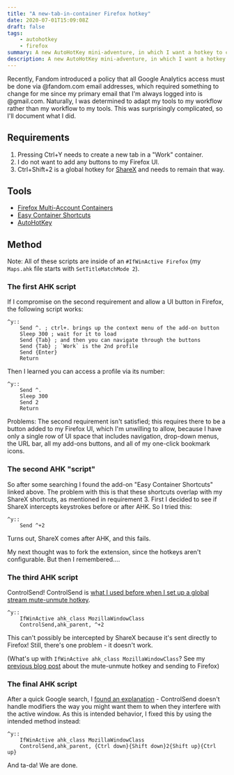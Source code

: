 ```yaml
---
title: "A new-tab-in-container Firefox hotkey"
date: 2020-07-01T15:09:08Z
draft: false
tags:
    - autohotkey
    - firefox
summary: A new AutoHotKey mini-adventure, in which I want a hotkey to create a new tab in a specific container, but here there be dragons!
description: A new AutoHotKey mini-adventure, in which I want a hotkey to create a new tab in a specific container, but here there be dragons!
---
```


Recently, Fandom introduced a policy that all Google Analytics access must be done via @fandom.com email addresses, which required something to change for me since my primary email that I'm always logged into is @gmail.com. Naturally, I was determined to adapt my tools to my workflow rather than my workflow to my tools. This was surprisingly complicated, so I'll document what I did.

## Requirements
1. Pressing Ctrl+Y needs to create a new tab in a "Work" container.
2. I do not want to add any buttons to my Firefox UI.
3. Ctrl+Shift+2 is a global hotkey for [ShareX](https://getsharex.com/) and needs to remain that way.

## Tools
* [Firefox Multi-Account Containers](https://addons.mozilla.org/en-US/firefox/addon/multi-account-containers/)
* [Easy Container Shortcuts](https://addons.mozilla.org/en-US/firefox/addon/easy-container-shortcuts/?src=search)
* [AutoHotKey](https://www.autohotkey.com/)

## Method
Note: All of these scripts are inside of an `#IfWinActive Firefox` (my `Maps.ahk` file starts with `SetTitleMatchMode 2`).
### The first AHK script
If I compromise on the second requirement and allow a UI button in Firefox, the following script works:
```
^y::
	Send ^. ; ctrl+. brings up the context menu of the add-on button
	Sleep 300 ; wait for it to load
	Send {Tab} ; and then you can navigate through the buttons
	Send {Tab} ; `Work` is the 2nd profile
	Send {Enter}
	Return
```
Then I learned you can access a profile via its number:
```
^y::
	Send ^.
	Sleep 300
	Send 2
	Return
```
Problems: The second requirement isn't satisfied; this requires there to be a button added to my Firefox UI, which I'm unwilling to allow, because I have only a single row of UI space that includes navigation, drop-down menus, the URL bar, all my add-ons buttons, and all of my one-click bookmark icons.

### The second AHK "script"
So after some searching I found the add-on "Easy Container Shortcuts" linked above. The problem with this is that these shortcuts overlap with my ShareX shortcuts, as mentioned in requirement 3. First I decided to see if ShareX intercepts keystrokes before or after AHK. So I tried this:
```
^y::
	Send ^+2
```

Turns out, ShareX comes after AHK, and this fails.

My next thought was to fork the extension, since the hotkeys aren't configurable. But then I remembered....

### The third AHK script
ControlSend! ControlSend is [what I used before when I set up a global stream mute-unmute hotkey](https://river.me/blog/global-hotkey-mute-firefox-stream/).
```
^y::
	IfWinActive ahk_class MozillaWindowClass
	ControlSend,ahk_parent, ^+2
```
This can't possibly be intercepted by ShareX because it's sent directly to Firefox! Still, there's one problem - it doesn't work.

(What's up with `IfWinActive ahk_class MozillaWindowClass`? See my [previous blog post](https://river.me/blog/global-hotkey-mute-firefox-stream/) about the mute-unmute hotkey and sending to Firefox)

### The final AHK script
After a quick Google search, I [found an explanation](https://www.autohotkey.com/boards/viewtopic.php?f=14&t=34381) - ControlSend doesn't handle modifiers the way you might want them to when they interfere with the active window. As this is intended behavior, I fixed this by using the intended method instead:

```
^y::
	IfWinActive ahk_class MozillaWindowClass
	ControlSend,ahk_parent, {Ctrl down}{Shift down}2{Shift up}{Ctrl up}
```

And ta-da! We are done.